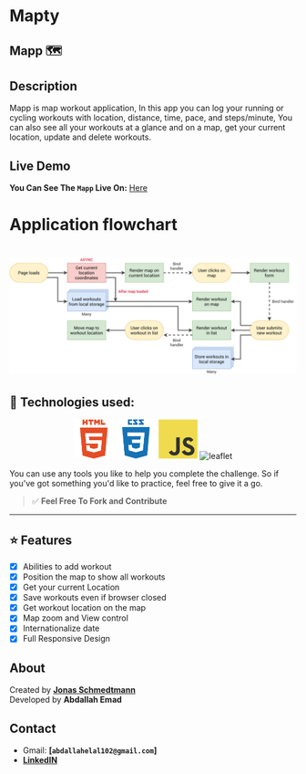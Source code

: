 # Mapty

## Mapp 🗺️

## Description

Mapp is map workout application, In this app you can log your running or cycling workouts with location, distance, time, pace, and steps/minute, You can also see all your workouts at a glance and on a map, get your current location, update and delete workouts.

## Live Demo

**You Can See The `Mapp` Live On:** [Here](https://abdallah-helal.github.io/Mapty/)

# Application flowchart

<h1 align="center">
    <img src="./imgs/Mapty-flowchart.png"/>
</h1>

## :rocket: Technologies used:

<p align="center">
<img src="https://github.com/devicons/devicon/blob/master/icons/html5/html5-plain-wordmark.svg" alt="html5" width="70" height="70"/>
<img src="https://github.com/devicons/devicon/blob/master/icons/css3/css3-plain-wordmark.svg" alt="css3" width="70" height="70"/>
<img src="https://github.com/devicons/devicon/blob/master/icons/javascript/javascript-original.svg" alt="javascript" width="70" height="70"/>
<img src="https://camo.githubusercontent.com/efe5825f7b954f1bdfea52541875c2d3c05da61c645a59d4b08c03e1ff6fbc4c/68747470733a2f2f7261776769742e636f6d2f4c6561666c65742f4c6561666c65742f6d61696e2f7372632f696d616765732f6c6f676f2e737667" alt="leaflet"  width="70" height="70"/>
</p>

You can use any tools you like to help you complete the challenge. So if you've got something you'd like to practice, feel free to give it a go.

> ✅ **Feel Free To Fork and Contribute**

---

## ⭐ Features

- [x] Abilities to add workout
- [x] Position the map to show all workouts
- [x] Get your current Location
- [x] Save workouts even if browser closed
- [x] Get workout location on the map
- [x] Map zoom and View control
- [x] Internationalize date
- [x] Full Responsive Design

## About

Created by **<a target="_blank" href="https://github.com/jonasschmedtmann">Jonas Schmedtmann</a>** <br>
Developed by **Abdallah Emad**

## Contact

- Gmail: **[`abdallahelal102@gmail.com`]**
- **[LinkedIN](https://www.linkedin.com/in/abdalla-emad-40732b1b6/)**
